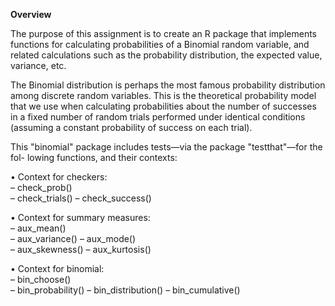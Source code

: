 
**Overview**

The purpose of this assignment is to create an R package that implements functions for calculating probabilities of a Binomial random variable, and related calculations such as the probability distribution, the expected value, variance, etc.

The Binomial distribution is perhaps the most famous probability distribution among discrete random variables. This is the theoretical probability model that we use when calculating probabilities about the number of successes in a fixed number of random trials performed under identical conditions (assuming a constant probability of success on each trial).


This "binomial" package includes tests—via the package "testthat"—for the fol- lowing functions, and their contexts:  <br /> 

• Context for checkers:  <br />
– check_prob()  <br />
– check_trials() – check_success()  <br />

• Context for summary measures:  <br />
– aux_mean()  <br />
– aux_variance() – aux_mode()  <br />
– aux_skewness() – aux_kurtosis()  <br />

• Context for binomial:  <br />
– bin_choose()  <br />
– bin_probability() – bin_distribution() – bin_cumulative()  <br />
